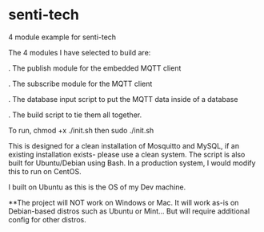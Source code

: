 # senti-tech
4 module example for senti-tech


The 4 modules I have selected to build are:

.  The publish module for the embedded MQTT client


.  The subscribe module for the MQTT client


.  The database input script to put the MQTT data inside of a database
 
 
 . The build script to tie them all together.
 
 To run, chmod +x ./init.sh
 then sudo ./init.sh 
 
 This is designed for a clean installation of Mosquitto and MySQL, if an existing installation exists- please use a clean system.
 The script is also built for Ubuntu/Debian using Bash. In a production system, I would modify this to run on CentOS. 
 
 I built on Ubuntu as this is the OS of my Dev machine.

**The project will NOT work on Windows or Mac. It will work as-is on Debian-based distros such as Ubuntu or Mint... But will require additional config for other distros.
